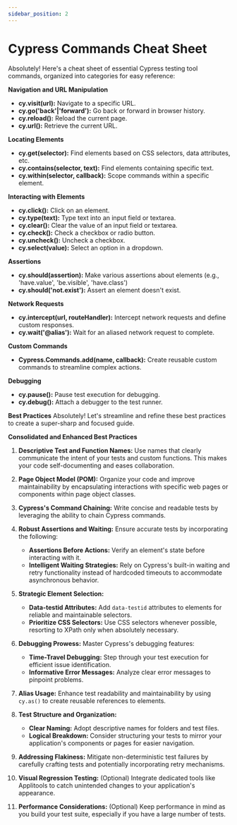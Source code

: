 ```yaml
---
sidebar_position: 2
---
```


# Cypress Commands Cheat Sheet
Absolutely! Here's a cheat sheet of essential Cypress testing tool commands, organized into categories for easy reference:

**Navigation and URL Manipulation**

* **cy.visit(url):**  Navigate to a specific URL.
* **cy.go('back'|'forward'):** Go back or forward in browser history.
* **cy.reload():** Reload the current page.
* **cy.url():** Retrieve the current URL.

**Locating Elements**

* **cy.get(selector):** Find elements based on CSS selectors, data attributes, etc.
* **cy.contains(selector, text):** Find elements containing specific text.
* **cy.within(selector, callback):** Scope commands within a specific element. 

**Interacting with Elements**

* **cy.click():** Click on an element.
* **cy.type(text):** Type text into an input field or textarea.
* **cy.clear():** Clear the value of an input field or textarea.
* **cy.check():** Check a checkbox or radio button.
* **cy.uncheck():** Uncheck a checkbox.
* **cy.select(value):** Select an option in a dropdown.

**Assertions**

* **cy.should(assertion):** Make various assertions about elements (e.g., 'have.value', 'be.visible',  'have.class')
* **cy.should('not.exist'):** Assert an element doesn't exist.

**Network Requests**

* **cy.intercept(url, routeHandler):** Intercept network requests and define custom responses.
* **cy.wait('@alias'):** Wait for an aliased network request to complete.

**Custom Commands**

* **Cypress.Commands.add(name, callback):** Create reusable custom commands to streamline complex actions.

**Debugging**

* **cy.pause():** Pause test execution for debugging.
* **cy.debug():** Attach a debugger to the test runner.

**Best Practices**
Absolutely!  Let's streamline and refine these best practices to create a super-sharp and focused guide.

**Consolidated and Enhanced Best Practices**

1. **Descriptive Test and Function Names:** Use names that clearly communicate the intent of your tests and custom functions. This makes your code self-documenting and eases collaboration.

2. **Page Object Model (POM):**  Organize your code and improve maintainability by encapsulating interactions with specific web pages or components within page object classes.

3. **Cypress's Command Chaining:**  Write concise and readable tests by leveraging the ability to chain Cypress commands. 

4. **Robust Assertions and Waiting:** Ensure accurate tests by incorporating the following:
   * **Assertions Before Actions:** Verify an element's state before interacting with it.
   * **Intelligent Waiting Strategies:**  Rely on Cypress's built-in waiting and retry functionality instead of hardcoded timeouts to accommodate asynchronous behavior.

5. **Strategic Element Selection:**
   * **Data-testid Attributes:** Add `data-testid` attributes to elements for reliable and maintainable selectors. 
   * **Prioritize CSS Selectors:**  Use CSS selectors whenever possible, resorting to XPath only when absolutely necessary.

6. **Debugging Prowess:**  Master Cypress's debugging features:
   * **Time-Travel Debugging:**  Step through your test execution for efficient issue identification.
   * **Informative Error Messages:**  Analyze clear error messages to pinpoint problems.

7. **Alias Usage:**  Enhance test readability and maintainability by using `cy.as()` to create reusable references to elements.

8. **Test Structure and Organization:** 
   * **Clear Naming:** Adopt descriptive names for folders and test files.
   * **Logical Breakdown:**   Consider structuring your tests to mirror your application's components or pages for easier navigation.

9. **Addressing Flakiness:**  Mitigate non-deterministic test failures by carefully crafting tests and potentially incorporating retry mechanisms.

10. **Visual Regression Testing:** (Optional) Integrate dedicated tools like Applitools to catch unintended changes to your application's appearance.

11. **Performance Considerations:** (Optional) Keep performance in mind as you build your test suite, especially if you have a large number of tests.

